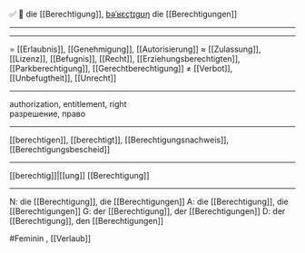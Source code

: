 ✅ 🔴 die [[Berechtigung]], [bəˈʁɛçtɪɡʊŋ](https://youglish.com/pronounce/Berechtigung/german)
die [[Berechtigungen]]

---

---
= [[Erlaubnis]], [[Genehmigung]], [[Autorisierung]]
≈ [[Zulassung]], [[Lizenz]], [[Befugnis]], [[Recht]], [[Erziehungsberechtigten]], [[Parkberechtigung]], [[Gerechtberechtigung]]
≠ [[Verbot]], [[Unbefugtheit]], [[Unrecht]]

---
authorization, entitlement, right  
разрешение, право

---
[[berechtigen]], [[berechtigt]], [[Berechtigungsnachweis]], [[Berechtigungsbescheid]]

---
[[berechtig]]|[[ung]]
[[Berechtigung]]


---
N: die [[Berechtigung]], die [[Berechtigungen]]
A: die [[Berechtigung]], die [[Berechtigungen]]
G: der [[Berechtigung]], der [[Berechtigungen]]
D: der [[Berechtigung]], den [[Berechtigungen]]


#Feminin , [[Verlaub]]